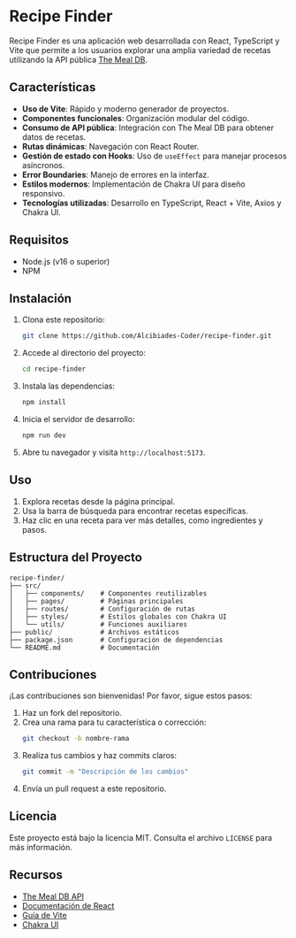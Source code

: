# Recipe Finder

Recipe Finder es una aplicación web desarrollada con React, TypeScript y Vite que permite a los usuarios explorar una amplia variedad de recetas utilizando la API pública [The Meal DB](https://www.themealdb.com/). 

## Características

- **Uso de Vite**: Rápido y moderno generador de proyectos.
- **Componentes funcionales**: Organización modular del código.
- **Consumo de API pública**: Integración con The Meal DB para obtener datos de recetas.
- **Rutas dinámicas**: Navegación con React Router.
- **Gestión de estado con Hooks**: Uso de `useEffect` para manejar procesos asíncronos.
- **Error Boundaries**: Manejo de errores en la interfaz.
- **Estilos modernos**: Implementación de Chakra UI para diseño responsivo.
- **Tecnologías utilizadas**: Desarrollo en TypeScript, React + Vite, Axios y Chakra UI.

## Requisitos

- Node.js (v16 o superior)
- NPM

## Instalación

1. Clona este repositorio:
   ```bash
   git clone https://github.com/Alcibiades-Coder/recipe-finder.git
   ```

2. Accede al directorio del proyecto:
   ```bash
   cd recipe-finder
   ```

3. Instala las dependencias:
   ```bash
   npm install
   ```

4. Inicia el servidor de desarrollo:
   ```bash
   npm run dev
   ```

5. Abre tu navegador y visita `http://localhost:5173`.

## Uso

1. Explora recetas desde la página principal.
2. Usa la barra de búsqueda para encontrar recetas específicas.
3. Haz clic en una receta para ver más detalles, como ingredientes y pasos.

## Estructura del Proyecto

```
recipe-finder/
├── src/
│   ├── components/    # Componentes reutilizables
│   ├── pages/         # Páginas principales
│   ├── routes/        # Configuración de rutas
│   ├── styles/        # Estilos globales con Chakra UI
│   └── utils/         # Funciones auxiliares
├── public/            # Archivos estáticos
├── package.json       # Configuración de dependencias
└── README.md          # Documentación
```

## Contribuciones

¡Las contribuciones son bienvenidas! Por favor, sigue estos pasos:

1. Haz un fork del repositorio.
2. Crea una rama para tu característica o corrección:
   ```bash
   git checkout -b nombre-rama
   ```
3. Realiza tus cambios y haz commits claros:
   ```bash
   git commit -m "Descripción de los cambios"
   ```
4. Envía un pull request a este repositorio.

## Licencia

Este proyecto está bajo la licencia MIT. Consulta el archivo `LICENSE` para más información.

## Recursos

- [The Meal DB API](https://www.themealdb.com/)
- [Documentación de React](https://reactjs.org/)
- [Guía de Vite](https://vitejs.dev/)
- [Chakra UI](https://chakra-ui.com/)

